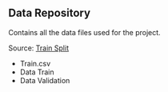 ## Data Repository

Contains all the data files used for the project.

Source: [Train Split](https://drive.google.com/drive/folders/1vPYMrL_IwC_wOxff3wX_Rg1iIJyNl2Dc?usp=sharing)

* Train.csv
* Data Train
* Data Validation

